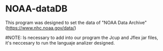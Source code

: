 # NOAA-dataDB
This program was designed to set the data of "NOAA Data Archive" (https://www.nhc.noaa.gov/data/)

#NOTE:
Is necessary to add into our program the Jcup and Jflex jar files, it's neccesary to run the languaje analizer designed.
